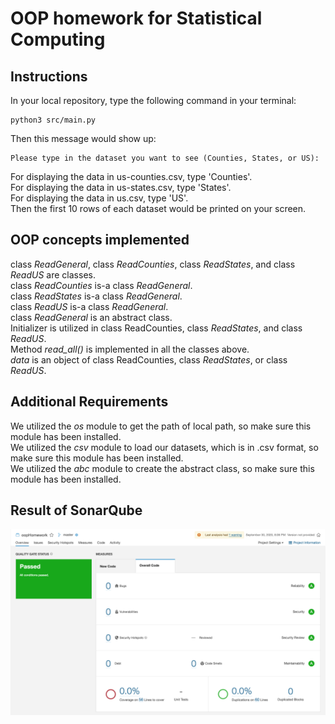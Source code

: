 # OOP homework for Statistical Computing
## Instructions
In your local repository, type the following command in your terminal:
```
python3 src/main.py
```
Then this message would show up:
```
Please type in the dataset you want to see (Counties, States, or US):
```
For displaying the data in us-counties.csv, type 'Counties'.  
For displaying the data in us-states.csv, type 'States'.  
For displaying the data in us.csv, type 'US'.  
Then the first 10 rows of each dataset would be printed on your screen.

## OOP concepts implemented
class *ReadGeneral*, class *ReadCounties*, class *ReadStates*, and class *ReadUS* are classes.  
class *ReadCounties* is-a class *ReadGeneral*.  
class *ReadStates* is-a class *ReadGeneral*.  
class *ReadUS* is-a class *ReadGeneral*.  
class *ReadGeneral* is an abstract class.  
Initializer is utilized in class ReadCounties, class *ReadStates*, and class *ReadUS*.  
Method *read_all()* is implemented in all the classes above.  
*data* is an object of class ReadCounties, class *ReadStates*, or class *ReadUS*.  

## Additional Requirements
We utilized the *os* module to get the path of local path, so make sure this module has been installed.  
We utilized the *csv* module to load our datasets, which is in .csv format, so make sure this module has been installed.  
We utilized the *abc* module to create the abstract class, so make sure this module has been installed.  


## Result of SonarQube
![Image text](https://github.com/yiwen98zhang/HW_OOP/blob/master/Docs/SonarQubeScreenshot.png)
